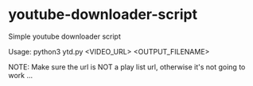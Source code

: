 # youtube-downloader-script
Simple youtube downloader script

Usage: python3 ytd.py <VIDEO_URL> <OUTPUT_FILENAME>

NOTE: Make sure the url is NOT a play list url, otherwise it's not going to work ...
